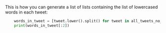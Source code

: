 This is how you can generate a list of lists containing the list of lowercased words in each tweet:

```python
    words_in_tweet = [tweet.lower().split() for tweet in all_tweets_no_urls]
    print(words_in_tweet[:2])
```

#### 